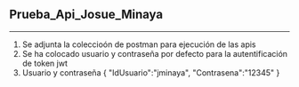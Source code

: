 ## Prueba_Api_Josue_Minaya
***

1. Se adjunta la coleccioón de postman para ejecución de las apis
2. Se ha colocado usuario y contraseña por defecto para la autentificación de token jwt
3. Usuario y contraseña
{
    "IdUsuario":"jminaya",
    "Contrasena":"12345"
}

